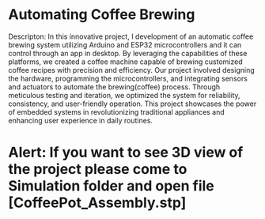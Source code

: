 # Automating Coffee Brewing
Descripton: In this innovative project, I development of an automatic coffee brewing system utilizing Arduino and ESP32 microcontrollers and it can control through an app in desktop. By leveraging the capabilities of these platforms, we created a coffee machine capable of brewing customized coffee recipes with precision and efficiency. Our project involved designing the hardware, programming the microcontrollers, and integrating sensors and actuators to automate the brewing(coffee) process. Through meticulous testing and iteration, we optimized the system for reliability, consistency, and user-friendly operation. This project showcases the power of embedded systems in revolutionizing traditional appliances and enhancing user experience in daily routines.
# Alert: If you want to see 3D view of the project please come to Simulation folder and open file [CoffeePot_Assembly.stp]
